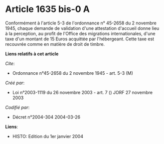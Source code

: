# Article 1635 bis-0 A

Conformément à l'article 5-3 de l'ordonnance n° 45-2658 du 2 novembre 1945, chaque demande de validation d'une attestation
d'accueil donne lieu à la perception, au profit de l'Office des migrations internationales, d'une taxe d'un montant de 15
Euros acquittée par l'hébergeant. Cette taxe est recouvrée comme en matière de droit de timbre.

**Liens relatifs à cet article**

_Cite_:

  - Ordonnance n°45-2658 du 2 novembre 1945 - art. 5-3 (M)

_Créé par_:

  - Loi n°2003-1119 du 26 novembre 2003 - art. 7 () JORF 27 novembre 2003

_Codifié par_:

  - Décret n°2004-304 2004-03-26

**Liens**:

  - HISTO: Edition du 1er janvier 2004
